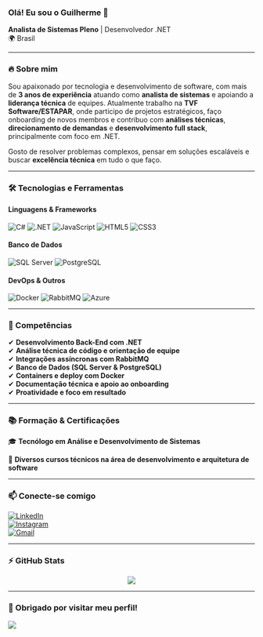 ### Olá! Eu sou o Guilherme 👋

**Analista de Sistemas Pleno** | Desenvolvedor .NET  
🌍 Brasil  

---

### 🔥 Sobre mim
Sou apaixonado por tecnologia e desenvolvimento de software, com mais de **3 anos de experiência** atuando como **analista de sistemas** e apoiando a **liderança técnica** de equipes. Atualmente trabalho na **TVF Software/ESTAPAR**, onde participo de projetos estratégicos, faço onboarding de novos membros e contribuo com **análises técnicas**, **direcionamento de demandas** e **desenvolvimento full stack**, principalmente com foco em .NET.

Gosto de resolver problemas complexos, pensar em soluções escaláveis e buscar **excelência técnica** em tudo o que faço.

---

### 🛠️ Tecnologias e Ferramentas

#### **Linguagens & Frameworks**
![C#](https://img.shields.io/badge/C%23-239120?style=for-the-badge&logo=c-sharp&logoColor=white)
![.NET](https://img.shields.io/badge/.NET-512BD4?style=for-the-badge&logo=dotnet&logoColor=white)
![JavaScript](https://img.shields.io/badge/JavaScript-F7DF1E?style=for-the-badge&logo=javascript&logoColor=black)
![HTML5](https://img.shields.io/badge/HTML5-E34F26?style=for-the-badge&logo=html5&logoColor=white)
![CSS3](https://img.shields.io/badge/CSS3-1572B6?style=for-the-badge&logo=css3&logoColor=white)

#### **Banco de Dados**
![SQL Server](https://img.shields.io/badge/SQL%20Server-CC2927?style=for-the-badge&logo=microsoft-sql-server&logoColor=white)
![PostgreSQL](https://img.shields.io/badge/PostgreSQL-336791?style=for-the-badge&logo=postgresql&logoColor=white)

#### **DevOps & Outros**
![Docker](https://img.shields.io/badge/Docker-2496ED?style=for-the-badge&logo=docker&logoColor=white)
![RabbitMQ](https://img.shields.io/badge/RabbitMQ-FF6600?style=for-the-badge&logo=rabbitmq&logoColor=white)
![Azure](https://img.shields.io/badge/Azure-0078D4?style=for-the-badge&logo=microsoft-azure&logoColor=white)

---

### 🎯 Competências

✔ **Desenvolvimento Back-End com .NET**  
✔ **Análise técnica de código e orientação de equipe**  
✔ **Integrações assíncronas com RabbitMQ**  
✔ **Banco de Dados (SQL Server & PostgreSQL)**  
✔ **Containers e deploy com Docker**  
✔ **Documentação técnica e apoio ao onboarding**  
✔ **Proatividade e foco em resultado**  

---

### 📚 Formação & Certificações

🎓 **Tecnólogo em Análise e Desenvolvimento de Sistemas**

📜 **Diversos cursos técnicos na área de desenvolvimento e arquitetura de software**

---

### 📫 Conecte-se comigo

[![LinkedIn](https://img.shields.io/badge/LinkedIn-Guilherme%20Freitas-0077B5?style=for-the-badge&logo=linkedin&logoColor=white)](https://www.linkedin.com/in/guillherme-freitas/)  
[![Instagram](https://img.shields.io/badge/@ziguinhoo-E4405F?style=for-the-badge&logo=instagram&logoColor=white)](https://www.instagram.com/ziguinhoo/)  
[![Gmail](https://img.shields.io/badge/guilherme.freitas528@gmail.com-D14836?style=for-the-badge&logo=gmail&logoColor=white)](mailto:guilherme.freitas528@gmail.com)

---

### ⚡ GitHub Stats

<div align="center">
  <img src="https://github-readme-stats.vercel.app/api?username=GuilhermeZigo&show_icons=true&theme=dark" />
</div>

---

### 👋 Obrigado por visitar meu perfil!

<img src="https://readme-typing-svg.herokuapp.com/?font=Righteous&size=30&center=true&vCenter=true&width=500&height=60&lines=Até+logo!+😄;" />
